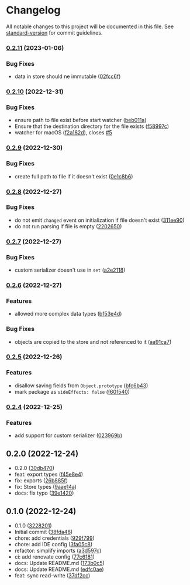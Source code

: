 # Changelog

All notable changes to this project will be documented in this file. See [standard-version](https://github.com/conventional-changelog/standard-version) for commit guidelines.

### [0.2.11](https://github.com/cawa-93/fs-nano-store/compare/v0.2.10...v0.2.11) (2023-01-06)


### Bug Fixes

* data in store should ne immutable ([02fcc6f](https://github.com/cawa-93/fs-nano-store/commit/02fcc6fdb074e8d7da9a1a7ec3503c979a1ee8e6))

### [0.2.10](https://github.com/cawa-93/fs-nano-store/compare/v0.2.9...v0.2.10) (2022-12-31)


### Bug Fixes

* ensure path to file exist before start watcher ([beb011a](https://github.com/cawa-93/fs-nano-store/commit/beb011a8e0009de92e63667aa4a04bbffcf10102))
* Ensure that the destination directory for the file exists ([f58997c](https://github.com/cawa-93/fs-nano-store/commit/f58997c9e33716473004dc35acc71b2c98e521f1))
* watcher for macOS ([f2a182d](https://github.com/cawa-93/fs-nano-store/commit/f2a182db242bb1190eb4d0d1c6c60bb78c3ca79e)), closes [#5](https://github.com/cawa-93/fs-nano-store/issues/5)

### [0.2.9](https://github.com/cawa-93/fs-nano-store/compare/v0.2.8...v0.2.9) (2022-12-30)


### Bug Fixes

* create full path to file if it doesn't exist ([0e1c8b6](https://github.com/cawa-93/fs-nano-store/commit/0e1c8b67e142d46d7ce4b981f9bc2bdc0c9ed6b1))

### [0.2.8](https://github.com/cawa-93/fs-nano-store/compare/v0.2.7...v0.2.8) (2022-12-27)


### Bug Fixes

* do not emit `changed` event on initialization if file doesn't exist ([311ee90](https://github.com/cawa-93/fs-nano-store/commit/311ee90f1b65dbbfef1e1dbeb40232e578ad7d2d))
* do not run parsing if file is empty ([2202650](https://github.com/cawa-93/fs-nano-store/commit/2202650091528069d633bb803ad091b0b88be516))

### [0.2.7](https://github.com/cawa-93/fs-nano-store/compare/v0.2.6...v0.2.7) (2022-12-27)


### Bug Fixes

* custom serializer doesn't use in `set` ([a2e2118](https://github.com/cawa-93/fs-nano-store/commit/a2e21181807d831e7133c75c50e60a4480fde3b0))

### [0.2.6](https://github.com/cawa-93/fs-nano-store/compare/v0.2.5...v0.2.6) (2022-12-27)


### Features

* allowed more complex data types ([bf53e4d](https://github.com/cawa-93/fs-nano-store/commit/bf53e4dad8234e2eccf0f46fb62b4eaac1873067))


### Bug Fixes

* objects are copied to the store and not referenced to it ([aa91ca7](https://github.com/cawa-93/fs-nano-store/commit/aa91ca7c1ce7c0f4aaed705136ef30b4bce0aa11))

### [0.2.5](https://github.com/cawa-93/fs-nano-store/compare/v0.2.4...v0.2.5) (2022-12-26)


### Features

* disallow saving fields from `Object.prototype` ([bfc6b43](https://github.com/cawa-93/fs-nano-store/commit/bfc6b43423e745e8990db55e8c8c1baaf50c37a4))
* mark package as `sideEffects: false` ([f60f540](https://github.com/cawa-93/fs-nano-store/commit/f60f5401900068e30eff74388fb10380ea9a5800))

### [0.2.4](https://github.com/cawa-93/fs-nano-store/compare/v0.2.3...v0.2.4) (2022-12-25)


### Features

* add support for custom serializer ([023969b](https://github.com/cawa-93/fs-nano-store/commit/023969b8a925a2ed6fccc928196829452b1419d5))

## 0.2.0 (2022-12-24)

* 0.2.0 ([30db470](https://github.com/cawa-93/fs-nano-store/commit/30db470))
* feat: export types ([f45e8e4](https://github.com/cawa-93/fs-nano-store/commit/f45e8e4))
* fix: exports ([26b885f](https://github.com/cawa-93/fs-nano-store/commit/26b885f))
* fix: Store types ([9aae14a](https://github.com/cawa-93/fs-nano-store/commit/9aae14a))
* docs: fix typo ([39e1420](https://github.com/cawa-93/fs-nano-store/commit/39e1420))



## 0.1.0 (2022-12-24)

* 0.1.0 ([3228201](https://github.com/cawa-93/fs-nano-store/commit/3228201))
* Initial commit ([38fda48](https://github.com/cawa-93/fs-nano-store/commit/38fda48))
* chore: add credentials ([929f799](https://github.com/cawa-93/fs-nano-store/commit/929f799))
* chore: add IDE config ([3fa05c8](https://github.com/cawa-93/fs-nano-store/commit/3fa05c8))
* refactor: simplify imports ([a3d597c](https://github.com/cawa-93/fs-nano-store/commit/a3d597c))
* ci: add renovate config ([77c6181](https://github.com/cawa-93/fs-nano-store/commit/77c6181))
* docs: Update README.md ([173b0c5](https://github.com/cawa-93/fs-nano-store/commit/173b0c5))
* docs: Update README.md ([edfc0ae](https://github.com/cawa-93/fs-nano-store/commit/edfc0ae))
* feat: sync read-write ([37df2cc](https://github.com/cawa-93/fs-nano-store/commit/37df2cc))
